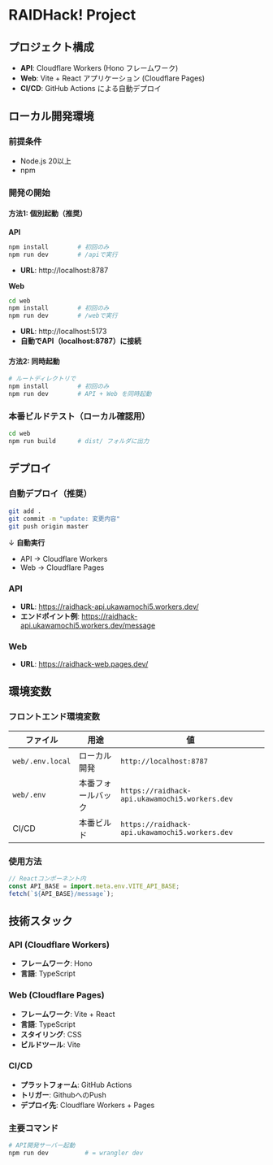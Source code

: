 # RAIDHack! Project

## プロジェクト構成
- **API**: Cloudflare Workers (Hono フレームワーク)
- **Web**: Vite + React アプリケーション (Cloudflare Pages)
- **CI/CD**: GitHub Actions による自動デプロイ

## ローカル開発環境

### 前提条件
- Node.js 20以上
- npm

### 開発の開始

#### 方法1: 個別起動（推奨）

**API**
```bash
npm install        # 初回のみ
npm run dev        # /apiで実行
```
- **URL**: http://localhost:8787

**Web**
```bash
cd web
npm install        # 初回のみ
npm run dev        # /webで実行
```
- **URL**: http://localhost:5173
- **自動でAPI（localhost:8787）に接続**

#### 方法2: 同時起動
```bash
# ルートディレクトリで
npm install        # 初回のみ
npm run dev        # API + Web を同時起動
```

### 本番ビルドテスト（ローカル確認用）
```bash
cd web
npm run build      # dist/ フォルダに出力
```

## デプロイ

### 自動デプロイ（推奨）
```bash
git add .
git commit -m "update: 変更内容"
git push origin master
```
↓ **自動実行**
- API → Cloudflare Workers
- Web → Cloudflare Pages

### API
- **URL**: https://raidhack-api.ukawamochi5.workers.dev/
- **エンドポイント例**: https://raidhack-api.ukawamochi5.workers.dev/message

### Web
- **URL**: https://raidhack-web.pages.dev/

## 環境変数

### フロントエンド環境変数
| ファイル | 用途 | 値 |
|---------|------|-----|
| `web/.env.local` | ローカル開発 | `http://localhost:8787` |
| `web/.env` | 本番フォールバック | `https://raidhack-api.ukawamochi5.workers.dev` |
| CI/CD | 本番ビルド | `https://raidhack-api.ukawamochi5.workers.dev` |

### 使用方法
```javascript
// Reactコンポーネント内
const API_BASE = import.meta.env.VITE_API_BASE;
fetch(`${API_BASE}/message`);
```

## 技術スタック

### API (Cloudflare Workers)
- **フレームワーク**: Hono
- **言語**: TypeScript

### Web (Cloudflare Pages)
- **フレームワーク**: Vite + React
- **言語**: TypeScript
- **スタイリング**: CSS
- **ビルドツール**: Vite

### CI/CD
- **プラットフォーム**: GitHub Actions
- **トリガー**: GithubへのPush
- **デプロイ先**: Cloudflare Workers + Pages



### 主要コマンド
```bash
# API開発サーバー起動
npm run dev          # = wrangler dev


